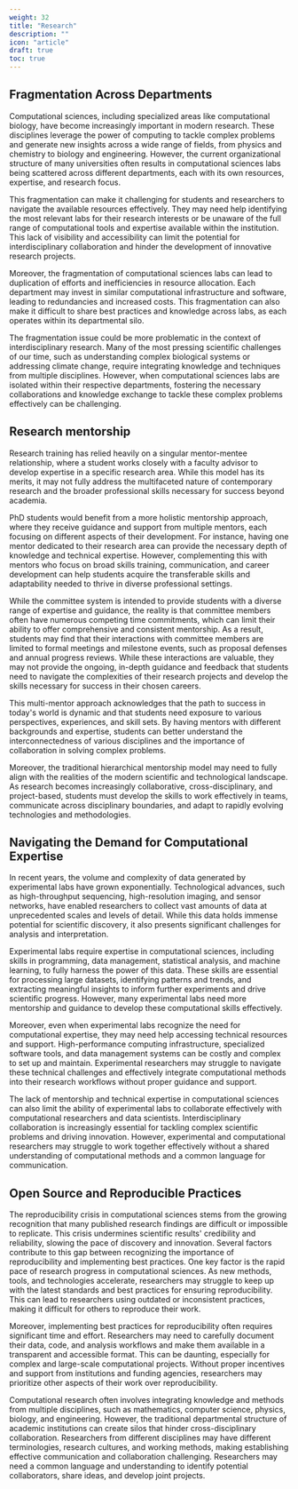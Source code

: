 ```yaml
---
weight: 32
title: "Research"
description: ""
icon: "article"
draft: true
toc: true
---
```


## Fragmentation Across Departments

Computational sciences, including specialized areas like computational biology, have become increasingly important in modern research.
These disciplines leverage the power of computing to tackle complex problems and generate new insights across a wide range of fields, from physics and chemistry to biology and engineering.
However, the current organizational structure of many universities often results in computational sciences labs being scattered across different departments, each with its own resources, expertise, and research focus.

This fragmentation can make it challenging for students and researchers to navigate the available resources effectively.
They may need help identifying the most relevant labs for their research interests or be unaware of the full range of computational tools and expertise available within the institution.
This lack of visibility and accessibility can limit the potential for interdisciplinary collaboration and hinder the development of innovative research projects.

Moreover, the fragmentation of computational sciences labs can lead to duplication of efforts and inefficiencies in resource allocation.
Each department may invest in similar computational infrastructure and software, leading to redundancies and increased costs.
This fragmentation can also make it difficult to share best practices and knowledge across labs, as each operates within its departmental silo.

The fragmentation issue could be more problematic in the context of interdisciplinary research.
Many of the most pressing scientific challenges of our time, such as understanding complex biological systems or addressing climate change, require integrating knowledge and techniques from multiple disciplines.
However, when computational sciences labs are isolated within their respective departments, fostering the necessary collaborations and knowledge exchange to tackle these complex problems effectively can be challenging.

## Research mentorship

Research training has relied heavily on a singular mentor-mentee relationship, where a student works closely with a faculty advisor to develop expertise in a specific research area.
While this model has its merits, it may not fully address the multifaceted nature of contemporary research and the broader professional skills necessary for success beyond academia.

PhD students would benefit from a more holistic mentorship approach, where they receive guidance and support from multiple mentors, each focusing on different aspects of their development.
For instance, having one mentor dedicated to their research area can provide the necessary depth of knowledge and technical expertise.
However, complementing this with mentors who focus on broad skills training, communication, and career development can help students acquire the transferable skills and adaptability needed to thrive in diverse professional settings.

While the committee system is intended to provide students with a diverse range of expertise and guidance, the reality is that committee members often have numerous competing time commitments, which can limit their ability to offer comprehensive and consistent mentorship.
As a result, students may find that their interactions with committee members are limited to formal meetings and milestone events, such as proposal defenses and annual progress reviews. While these interactions are valuable, they may not provide the ongoing, in-depth guidance and feedback that students need to navigate the complexities of their research projects and develop the skills necessary for success in their chosen careers.

This multi-mentor approach acknowledges that the path to success in today's world is dynamic and that students need exposure to various perspectives, experiences, and skill sets. By having mentors with different backgrounds and expertise, students can better understand the interconnectedness of various disciplines and the importance of collaboration in solving complex problems.

Moreover, the traditional hierarchical mentorship model may need to fully align with the realities of the modern scientific and technological landscape. As research becomes increasingly collaborative, cross-disciplinary, and project-based, students must develop the skills to work effectively in teams, communicate across disciplinary boundaries, and adapt to rapidly evolving technologies and methodologies.

## Navigating the Demand for Computational Expertise

In recent years, the volume and complexity of data generated by experimental labs have grown exponentially.
Technological advances, such as high-throughput sequencing, high-resolution imaging, and sensor networks, have enabled researchers to collect vast amounts of data at unprecedented scales and levels of detail.
While this data holds immense potential for scientific discovery, it also presents significant challenges for analysis and interpretation.

Experimental labs require expertise in computational sciences, including skills in programming, data management, statistical analysis, and machine learning, to fully harness the power of this data.
These skills are essential for processing large datasets, identifying patterns and trends, and extracting meaningful insights to inform further experiments and drive scientific progress.
However, many experimental labs need more mentorship and guidance to develop these computational skills effectively. 

Moreover, even when experimental labs recognize the need for computational expertise, they may need help accessing technical resources and support.
High-performance computing infrastructure, specialized software tools, and data management systems can be costly and complex to set up and maintain.
Experimental researchers may struggle to navigate these technical challenges and effectively integrate computational methods into their research workflows without proper guidance and support.

The lack of mentorship and technical expertise in computational sciences can also limit the ability of experimental labs to collaborate effectively with computational researchers and data scientists.
Interdisciplinary collaboration is increasingly essential for tackling complex scientific problems and driving innovation.
However, experimental and computational researchers may struggle to work together effectively without a shared understanding of computational methods and a common language for communication.

## Open Source and Reproducible Practices

The reproducibility crisis in computational sciences stems from the growing recognition that many published research findings are difficult or impossible to replicate.
This crisis undermines scientific results' credibility and reliability, slowing the pace of discovery and innovation.
Several factors contribute to this gap between recognizing the importance of reproducibility and implementing best practices.
One key factor is the rapid pace of research progress in computational sciences.
As new methods, tools, and technologies accelerate, researchers may struggle to keep up with the latest standards and best practices for ensuring reproducibility.
This can lead to researchers using outdated or inconsistent practices, making it difficult for others to reproduce their work.

Moreover, implementing best practices for reproducibility often requires significant time and effort.
Researchers may need to carefully document their data, code, and analysis workflows and make them available in a transparent and accessible format.
This can be daunting, especially for complex and large-scale computational projects.
Without proper incentives and support from institutions and funding agencies, researchers may prioritize other aspects of their work over reproducibility.

Computational research often involves integrating knowledge and methods from multiple disciplines, such as mathematics, computer science, physics, biology, and engineering.
However, the traditional departmental structure of academic institutions can create silos that hinder cross-disciplinary collaboration.
Researchers from different disciplines may have different terminologies, research cultures, and working methods, making establishing effective communication and collaboration challenging.
Researchers may need a common language and understanding to identify potential collaborators, share ideas, and develop joint projects.
